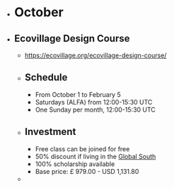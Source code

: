 - # October
- ## Ecovillage Design Course
	- https://ecovillage.org/ecovillage-design-course/
	- ## Schedule
		- From October 1 to February 5
		- Saturdays (ALFA) from  12:00-15:30 UTC
		- One Sunday per month, 12:00-15:30 UTC
	- ## Investment
		- Free class can be joined for free
		- 50% discount if living in the [Global South](https://www.worldatlas.com/articles/what-is-the-global-south.html)
		- 100% scholarship available
		- Base price: £ 979.00 - USD 1,131.80
	-